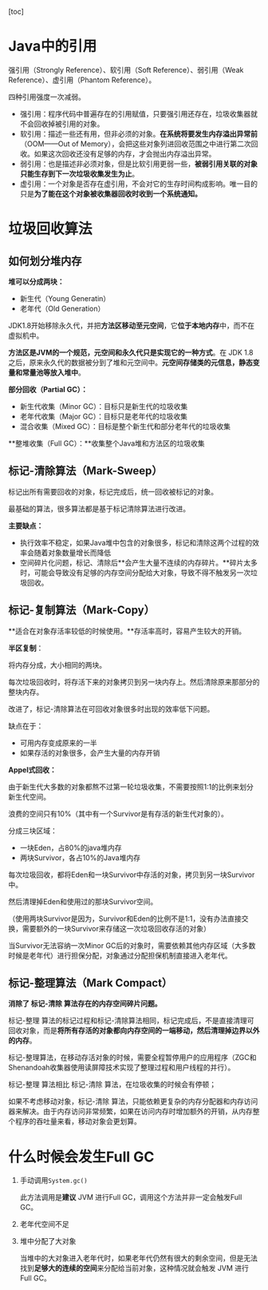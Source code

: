 [toc]

# Java中的引用

强引用（Strongly Reference）、软引用（Soft Reference）、弱引用（Weak Reference）、虚引用（Phantom Reference）。

四种引用强度一次减弱。

* 强引用：程序代码中普遍存在的引用赋值，只要强引用还存在，垃圾收集器就不会回收掉被引用的对象。
* 软引用：描述一些还有用，但非必须的对象。**在系统将要发生内存溢出异常前**（OOM——Out of Memory），会把这些对象列进回收范围之中进行第二次回收。如果这次回收还没有足够的内存，才会抛出内存溢出异常。
* 弱引用：也是描述非必须对象，但是比软引用更弱一些，**被弱引用关联的对象只能生存到下一次垃圾收集发生为止**。
* 虚引用：一个对象是否存在虚引用，不会对它的生存时间构成影响。唯一目的只是**为了能在这个对象被收集器回收时收到一个系统通知。**



# 垃圾回收算法

## 如何划分堆内存

**堆可以分成两块：**

* 新生代（Young Generatin）
* 老年代（Old Generation）



JDK1.8开始移除永久代，并把**方法区移动至元空间**，它**位于本地内存**中，而不在虚拟机中。

**方法区是JVM的一个规范，元空间和永久代只是实现它的一种方式**。在 JDK 1.8 之后，原来永久代的数据被分到了堆和元空间中。**元空间存储类的元信息，静态变量和常量池等放入堆中**。



**部分回收（Partial GC）：**

* 新生代收集（Minor GC）：目标只是新生代的垃圾收集
* 老年代收集（Major GC）：目标只是老年代的垃圾收集
* 混合收集（Mixed GC）：目标是整个新生代和部分老年代的垃圾收集



**整堆收集（Full GC）：**收集整个Java堆和方法区的垃圾收集



## 标记-清除算法（Mark-Sweep）

标记出所有需要回收的对象，标记完成后，统一回收被标记的对象。

最基础的算法，很多算法都是基于标记清除算法进行改进。

**主要缺点：**

* 执行效率不稳定，如果Java堆中包含的对象很多，标记和清除这两个过程的效率会随着对象数量增长而降低
* 空间碎片化问题，标记、清除后**会产生大量不连续的内存碎片。**碎片太多时，可能会导致没有足够的内存空间分配给大对象，导致不得不触发另一次垃圾回收。



## 标记-复制算法（Mark-Copy）

**适合在对象存活率较低的时候使用。**存活率高时，容易产生较大的开销。

**半区复制**：

将内存分成，大小相同的两块。

每次垃圾回收时，将存活下来的对象拷贝到另一块内存上。然后清除原来那部分的整块内存。



改进了，标记-清除算法在可回收对象很多时出现的效率低下问题。

缺点在于：

* 可用内存变成原来的一半
* 如果存活的对象很多，会产生大量的内存开销



**Appel式回收：**

由于新生代大多数的对象都熬不过第一轮垃圾收集，不需要按照1:1的比例来划分新生代空间。

浪费的空间只有10%（其中有一个Survivor是有存活的新生代对象的）。

分成三块区域：

* 一块Eden，占80%的java堆内存
* 两块Survivor，各占10%的Java堆内存

每次垃圾回收，都将Eden和一块Survivor中存活的对象，拷贝到另一块Survivor中。

然后清理掉Eden和使用过的那块Survivor空间。

（使用两块Survivor是因为，Survivor和Eden的比例不是1:1，没有办法直接交换，需要额外的一块Survivor来存储这一次垃圾回收存活的对象）



当Survivor无法容纳一次Minor GC后的对象时，需要依赖其他内存区域（大多数时候是老年代）进行担保分配，对象通过分配担保机制直接进入老年代。



## 标记-整理算法（Mark Compact）

**消除了 标记-清除 算法存在的内存空间碎片问题。**



标记-整理 算法的标记过程和标记-清除算法相同，标记完成后，不是直接清理可回收对象，而是**将所有存活的对象都向内存空间的一端移动，然后清理掉边界以外的内存**。



标记-整理算法，在移动存活对象的时候，需要全程暂停用户的应用程序（ZGC和Shenandoah收集器使用读屏障技术实现了整理过程和用户线程的并行）。

标记-整理 算法相比 标记-清除 算法，在垃圾收集的时候会有停顿；

如果不考虑移动对象，标记-清除 算法，只能依赖更复杂的内存分配器和内存访问器来解决。由于内存访问非常频繁，如果在访问内存时增加额外的开销，从内存整个程序的吞吐量来看，移动对象会更划算。



# 什么时候会发生Full GC

1. 手动调用`System.gc()`

   此方法调用是**建议** JVM 进行Full GC，调用这个方法并非一定会触发Full GC。

2. 老年代空间不足

3. 堆中分配了大对象

   当堆中的大对象进入老年代时，如果老年代仍然有很大的剩余空间，但是无法找到**足够大的连续的空间**来分配给当前对象，这种情况就会触发 JVM 进行 Full GC。








